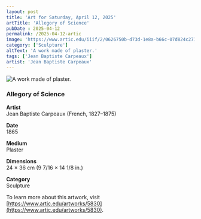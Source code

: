 ```yaml
---
layout: post
title: 'Art for Saturday, April 12, 2025'
artTitle: 'Allegory of Science'
pubDate : 2025-04-12
permalink: /2025-04-12-artic
image: 'https://www.artic.edu/iiif/2/0626750b-d73d-1e8a-b66c-07d824c271d2/full/1686,/0/default.jpg'
category: ['Sculpture']
altText: 'A work made of plaster.'
tags: ['Jean Baptiste Carpeaux']
artist: 'Jean Baptiste Carpeaux'
---
```

 
<img src='https://www.artic.edu/iiif/2/0626750b-d73d-1e8a-b66c-07d824c271d2/full/1686,/0/default.jpg' alt='A work made of plaster.' style='border-radius=5px'> 
 
### Allegory of Science
 
**Artist**<br>
Jean Baptiste Carpeaux (French, 1827–1875)
 
**Date**<br>
1865
 
**Medium**<br>
Plaster
 
**Dimensions**<br>
24 × 36 cm (9 7/16 × 14 1/8 in.)
 
**Category**<br>
Sculpture
 
To learn more about this artwork, visit [https://www.artic.edu/artworks/5830](https://www.artic.edu/artworks/5830).